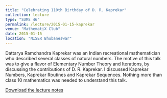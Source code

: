 ```yaml
---
title: "Celebrating 110th Birthday of D. R. Kaprekar"
collection: lecture
type: "SUMS 46"
permalink: /lecture/2015-01-15-kaprekar
venue: "MathematiX Club"
date: 2015-01-15
location: "NISER Bhubaneswar"
---
```


Dattarya Ramchandra Kaprekar was an Indian recreational mathematician who described several classes of natural numbers. The motive of this talk was to give a flavor of Elementary Number Theory and Iterations, by discussing the contributions of D. R. Kaprekar. I discussed Kaprekar Numbers, Kaprekar Routines and Kaprekar Sequences. Nothing more than class 10 mathematics was needed to understand this talk.

[Download the lecture notes](http://gkorpal.github.io/files/kaprekar.pdf)
